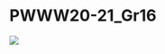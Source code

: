 # PWWW20-21_Gr16

![](https://raw.githubusercontent.com/vedatimeri/PWWW20-21_Gr16/main/preview.jpg)
